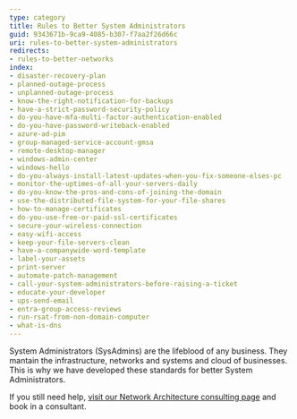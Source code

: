 ```yaml
---
type: category
title: Rules to Better System Administrators
guid: 9343671b-9ca9-4085-b307-f7aa2f26d66c
uri: rules-to-better-system-administrators
redirects:
- rules-to-better-networks
index:
- disaster-recovery-plan
- planned-outage-process
- unplanned-outage-process
- know-the-right-notification-for-backups
- have-a-strict-password-security-policy
- do-you-have-mfa-multi-factor-authentication-enabled
- do-you-have-password-writeback-enabled
- azure-ad-pim
- group-managed-service-account-gmsa
- remote-desktop-manager
- windows-admin-center
- windows-hello
- do-you-always-install-latest-updates-when-you-fix-someone-elses-pc
- monitor-the-uptimes-of-all-your-servers-daily
- do-you-know-the-pros-and-cons-of-joining-the-domain
- use-the-distributed-file-system-for-your-file-shares
- how-to-manage-certificates
- do-you-use-free-or-paid-ssl-certificates
- secure-your-wireless-connection
- easy-wifi-access
- keep-your-file-servers-clean
- have-a-companywide-word-template
- label-your-assets
- print-server
- automate-patch-management
- call-your-system-administrators-before-raising-a-ticket
- educate-your-developer
- ups-send-email
- entra-group-access-reviews
- run-rsat-from-non-domain-computer
- what-is-dns
---
```


System Administrators (SysAdmins) are the lifeblood of any business. They mantain the infrastructure, networks and systems and cloud of businesses. This is why we have developed these standards for better System Administrators.

If you still need help, [visit our Network Architecture consulting page](https://www.ssw.com.au/ssw/Consulting/Network-Architecture.aspx) and book in a consultant.
